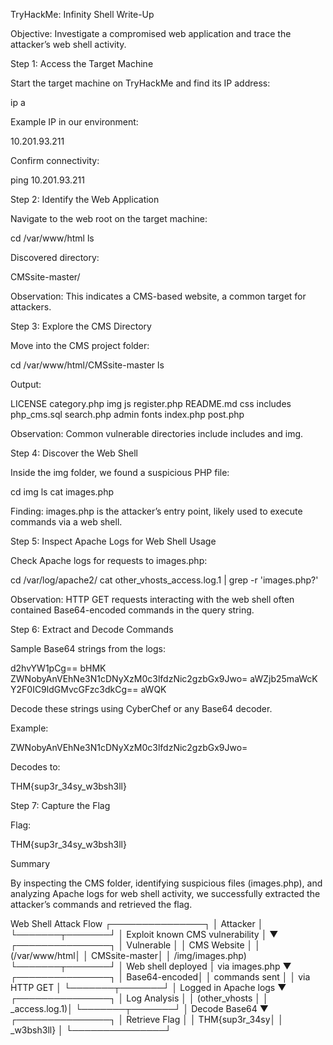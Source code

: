 TryHackMe: Infinity Shell Write-Up

Objective: Investigate a compromised web application and trace the attacker’s web shell activity.

Step 1: Access the Target Machine

Start the target machine on TryHackMe and find its IP address:

ip a


Example IP in our environment:

10.201.93.211


Confirm connectivity:

ping 10.201.93.211

Step 2: Identify the Web Application

Navigate to the web root on the target machine:

cd /var/www/html
ls


Discovered directory:

CMSsite-master/


Observation: This indicates a CMS-based website, a common target for attackers.

Step 3: Explore the CMS Directory

Move into the CMS project folder:

cd /var/www/html/CMSsite-master
ls


Output:

LICENSE  category.php  img  js  register.php
README.md  css  includes  php_cms.sql  search.php
admin  fonts  index.php  post.php


Observation: Common vulnerable directories include includes and img.

Step 4: Discover the Web Shell

Inside the img folder, we found a suspicious PHP file:

cd img
ls
cat images.php


Finding: images.php is the attacker’s entry point, likely used to execute commands via a web shell.

Step 5: Inspect Apache Logs for Web Shell Usage

Check Apache logs for requests to images.php:

cd /var/log/apache2/
cat other_vhosts_access.log.1 | grep -r 'images.php?'


Observation: HTTP GET requests interacting with the web shell often contained Base64-encoded commands in the query string.

Step 6: Extract and Decode Commands

Sample Base64 strings from the logs:

d2hvYW1pCg==
bHMK
ZWNobyAnVEhNe3N1cDNyXzM0c3lfdzNic2gzbGx9Jwo=
aWZjb25maWcK
Y2F0IC9ldGMvcGFzc3dkCg==
aWQK


Decode these strings using CyberChef
 or any Base64 decoder.

Example:

ZWNobyAnVEhNe3N1cDNyXzM0c3lfdzNic2gzbGx9Jwo=


Decodes to:

THM{sup3r_34sy_w3bsh3ll}

Step 7: Capture the Flag

Flag:

THM{sup3r_34sy_w3bsh3ll}

Summary

By inspecting the CMS folder, identifying suspicious files (images.php), and analyzing Apache logs for web shell activity, we successfully extracted the attacker’s commands and retrieved the flag.

Web Shell Attack Flow
┌───────────────┐
│   Attacker    │
└───────┬───────┘
        │ Exploit known CMS vulnerability
        │
        ▼
┌───────────────┐
│ Vulnerable    │
│ CMS Website   │
│ (/var/www/html│
│ CMSsite-master│
│ /img/images.php)
└───────┬───────┘
        │ Web shell deployed
        │ via images.php
        ▼
┌───────────────┐
│ Base64-encoded│
│ commands sent │
│ via HTTP GET  │
└───────┬───────┘
        │ Logged in Apache logs
        ▼
┌───────────────┐
│ Log Analysis  │
│ (other_vhosts │
│ _access.log.1)│
└───────┬───────┘
        │ Decode Base64
        ▼
┌───────────────┐
│ Retrieve Flag │
│ THM{sup3r_34sy│
│ _w3bsh3ll}    │
└───────────────┘
